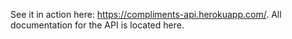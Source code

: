 See it in action here: https://compliments-api.herokuapp.com/.
All documentation for the API is located here.
